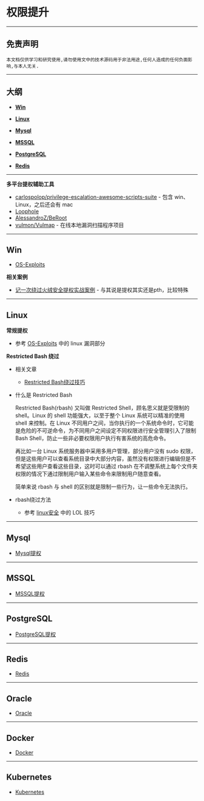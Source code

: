 # 权限提升

---

## 免责声明

`本文档仅供学习和研究使用,请勿使用文中的技术源码用于非法用途,任何人造成的任何负面影响,与本人无关.`

---

## 大纲

* **[Win](#win)**

* **[Linux](#linux)**

* **[Mysql](#mysql)**

* **[MSSQL](#mssql)**

* **[PostgreSQL](#postgresql)**

* **[Redis](#redis)**

---

**多平台提权辅助工具**
- [carlospolop/privilege-escalation-awesome-scripts-suite](https://github.com/carlospolop/privilege-escalation-awesome-scripts-suite) - 包含 win、Linux，之后还会有 mac
- [Loophole](https://detect.secwx.com/)
- [AlessandroZ/BeRoot](https://github.com/AlessandroZ/BeRoot)
- [vulmon/Vulmap](https://github.com/vulmon/Vulmap) - 在线本地漏洞扫描程序项目

---

## Win

-  [OS-Exploits](../OS安全/OS-Exploits.md#windows)

**相关案例**
- [记一次绕过火绒安全提权实战案例](https://mp.weixin.qq.com/s/Oe1ARbfpoPiognCGDQ4HeA) - 与其说是提权其实还是pth，比较特殊

---

## Linux

**常规提权**

- 参考 [OS-Exploits](../OS安全/OS-Exploits.md#linux) 中的 linux 漏洞部分

**Restricted Bash 绕过**
- 相关文章
    - [Restricted Bash绕过技巧](https://mp.weixin.qq.com/s/bIwKOz1uo-anQyFP0W_j7g)

- 什么是 Restricted Bash

    Restricted Bash(rbash) 又叫做 Restricted Shell，顾名思义就是受限制的 shell。Linux 的 shell 功能强大，以至于整个 Linux 系统可以精准的使用 shell 来控制。在 Linux 不同用户之间，当你执行的一个系统命令时，它可能是危险的不可逆命令，为不同用户之间设定不同权限进行安全管理引入了限制 Bash Shell，防止一些非必要权限用户执行有害系统的高危命令。

    再比如一台 Linux 系统服务器中采用多用户管理，部分用户没有 sudo 权限，但是这些用户可以查看系统目录中大部分内容，虽然没有权限进行编辑但是不希望这些用户查看这些目录，这时可以通过 rbash 在不调整系统上每个文件夹权限的情况下通过限制用户输入某些命令来限制用户随意查看。

    简单来说 rbash 与 shell 的区别就是限制一些行为，让一些命令无法执行。

- rbash绕过方法
    - 参考 [linux安全](../OS安全/Linux安全.md#lol) 中的 LOL 技巧

---

## Mysql

- [Mysql提权](../软件服务安全/实验/Mysql.md)

---

## MSSQL

- [MSSQL提权](../软件服务安全/实验/MSSQL.md)

---

## PostgreSQL

- [PostgreSQL提权](../软件服务安全/实验/PostgreSQL.md)

---

## Redis

- [Redis](../软件服务安全/实验/Redis.md)

---

## Oracle

- [Oracle](../软件服务安全/实验/Oracle.md)

---

## Docker

- [Docker](../软件服务安全/实验/Docker.md)

---

## Kubernetes

- [Kubernetes](../软件服务安全/实验/Kubernetes.md)
